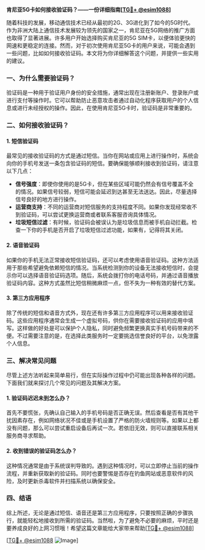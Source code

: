 **肯尼亚5G卡如何接收验证码？——一份详细指南[[TG💪+ @esim1088](https://t.me/s/esim1088)]**

随着科技的发展，移动通信技术已经从最初的2G、3G进化到了如今的5G时代。作为非洲大陆上通信技术发展较为领先的国家之一，肯尼亚在5G网络的推广方面也取得了显著进展。许多用户开始选择购买肯尼亚的5G SIM卡，以便体验更快的网速和更稳定的连接。然而，对于初次使用肯尼亚5G卡的用户来说，可能会遇到一些问题，比如如何接收验证码。本文将为你详细解答这个问题，并提供一些实用的建议。

### 一、为什么需要验证码？

验证码是一种用于验证用户身份的安全措施，通常出现在注册新账户、登录账户或进行支付等操作时。它可以帮助防止恶意攻击者通过自动化程序获取用户的个人信息或进行未经授权的操作。因此，在使用肯尼亚5G卡时，验证码是非常重要的。

### 二、如何接收验证码？

#### 1. 短信验证码

最常见的接收验证码的方式是通过短信。当你在网站或应用上进行操作时，系统会向你的手机号发送一条包含验证码的短信。要确保能够顺利接收到验证码，请注意以下几点：

- **信号强度**：即使你使用的是5G卡，但在某些区域可能仍然会有信号覆盖不全的情况。如果信号较弱，短信可能会延迟到达甚至无法送达。因此，尽量选择信号良好的地方进行操作。
- **运营商支持**：不同的运营商对短信服务的支持程度不同。如果你发现经常收不到验证码，可以尝试更换运营商或者联系客服咨询具体情况。
- **垃圾短信过滤**：有时候，验证码会被误认为是垃圾信息而被手机自动拦截。检查一下你的手机是否开启了垃圾短信过滤功能，如果有，记得将其关闭。

#### 2. 语音验证码

如果你的手机无法正常接收短信验证码，还可以考虑使用语音验证码。这种方法适用于那些希望避免依赖短信的情况。当系统检测到你的设备无法接收短信时，会提示你可以选择语音验证码选项。随后，系统会拨打你的电话号码，并通过语音播放验证码内容。这种方式虽然比短信稍微麻烦一点，但不失为一种有效的替代方案。

#### 3. 第三方应用程序

除了传统的短信和语音方式外，现在还有许多第三方应用程序可以用来接收验证码。这些应用程序通常会生成一个虚拟号码，供你在需要接收验证码的应用中填写。这样做的好处是可以保护个人隐私，同时避免频繁更换真实手机号码带来的不便。不过需要注意的是，在选择此类服务时一定要挑选信誉良好的平台，以免泄露个人信息。

### 三、解决常见问题

尽管上述方法听起来简单易行，但在实际操作过程中仍可能出现各种各样的问题。下面我们就来探讨几个常见的问题及其解决方案。

#### 1. 验证码迟迟未到怎么办？

首先不要慌张，先确认自己输入的手机号码是否正确无误。然后查看是否有其他干扰因素存在，例如网络状况不佳或是手机设置了严格的防火墙规则等。如果以上都没有问题，那么可以尝试重启设备后再试一次。若依旧无效，则可以直接联系相关服务商寻求帮助。

#### 2. 收到错误的验证码怎么办？

这种情况通常是由于系统误判导致的。遇到这种情况时，可以立即停止当前的操作流程，并重新获取新的验证码。同时也要警惕是否存在钓鱼网站或恶意软件的风险，及时更新杀毒软件并扫描系统以确保安全。

### 四、结语

综上所述，无论是通过短信、语音还是第三方应用程序，只要按照正确的步骤执行，就能轻松地接收到所需的验证码。当然啦，为了避免不必要的麻烦，平时还是要养成良好的上网习惯哦！希望这篇文章能给大家带来帮助[[TG💪+ @esim1088](https://t.me/s/esim1088)] 

[[TG💪+ @esim1088](https://t.me/s/esim1088) ![Image](https://i.postimg.cc/4NQfJmqS/Snipaste-2025-05-13-00-14-12.png)]